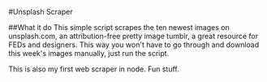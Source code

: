 #Unsplash Scraper

##What it do
This simple script scrapes the ten newest images on unsplash.com, an attribution-free pretty image tumblr, a great resource for FEDs and designers.  This way you won't have to go through and download this week's images manually, just run the script.

This is also my first web scraper in node.  Fun stuff.